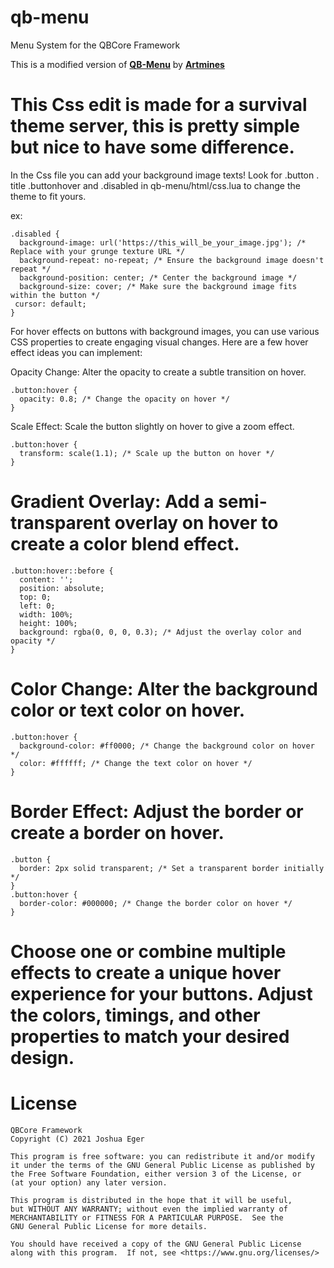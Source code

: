# qb-menu
Menu System for the QBCore Framework

This is a modified version of **[QB-Menu](https://github.com/qbcore-framework/qb-menu)** by **[Artmines](https://github.com/Artmines)**


# This Css edit is made for a survival theme server, this is pretty simple but nice to have some difference.

In the Css file you can add your background image texts!  Look for .button . title .buttonhover and .disabled in qb-menu/html/css.lua  to change the theme to fit yours. 

ex:
```
.disabled {
  background-image: url('https://this_will_be_your_image.jpg'); /* Replace with your grunge texture URL */
  background-repeat: no-repeat; /* Ensure the background image doesn't repeat */
  background-position: center; /* Center the background image */
  background-size: cover; /* Make sure the background image fits within the button */
 cursor: default;
}
```
For hover effects on buttons with background images, you can use various CSS properties to create engaging visual changes. Here are a few hover effect ideas you can implement:

Opacity Change: Alter the opacity to create a subtle transition on hover.

```
.button:hover {
  opacity: 0.8; /* Change the opacity on hover */
}
```
Scale Effect: Scale the button slightly on hover to give a zoom effect.

```
.button:hover {
  transform: scale(1.1); /* Scale up the button on hover */
}
```
# Gradient Overlay: Add a semi-transparent overlay on hover to create a color blend effect.

```
.button:hover::before {
  content: '';
  position: absolute;
  top: 0;
  left: 0;
  width: 100%;
  height: 100%;
  background: rgba(0, 0, 0, 0.3); /* Adjust the overlay color and opacity */
}
```
# Color Change: Alter the background color or text color on hover.

```
.button:hover {
  background-color: #ff0000; /* Change the background color on hover */
  color: #ffffff; /* Change the text color on hover */
}
```
# Border Effect: Adjust the border or create a border on hover.

```
.button {
  border: 2px solid transparent; /* Set a transparent border initially */
}
.button:hover {
  border-color: #000000; /* Change the border color on hover */
}
```
# Choose one or combine multiple effects to create a unique hover experience for your buttons. Adjust the colors, timings, and other properties to match your desired design.


# License

    QBCore Framework
    Copyright (C) 2021 Joshua Eger

    This program is free software: you can redistribute it and/or modify
    it under the terms of the GNU General Public License as published by
    the Free Software Foundation, either version 3 of the License, or
    (at your option) any later version.

    This program is distributed in the hope that it will be useful,
    but WITHOUT ANY WARRANTY; without even the implied warranty of
    MERCHANTABILITY or FITNESS FOR A PARTICULAR PURPOSE.  See the
    GNU General Public License for more details.

    You should have received a copy of the GNU General Public License
    along with this program.  If not, see <https://www.gnu.org/licenses/>
